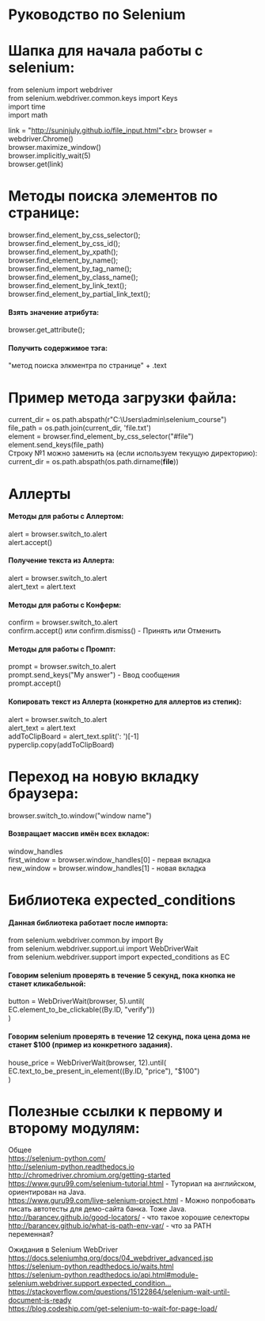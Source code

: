# Руководство по Selenium
# Шапка для начала работы с selenium:
from selenium import webdriver<br>
from selenium.webdriver.common.keys import Keys<br>
import time<br>
import math<br>

link = "http://suninjuly.github.io/file_input.html"<br>
browser = webdriver.Chrome()<br>
browser.maximize_window()<br>
browser.implicitly_wait(5)<br>
browser.get(link)<br>


# Методы поиска элементов по странице:
browser.find_element_by_css_selector();<br>
browser.find_element_by_css_id();<br>
browser.find_element_by_xpath();<br>
browser.find_element_by_name();<br>
browser.find_element_by_tag_name();<br>
browser.find_element_by_class_name();<br>
browser.find_element_by_link_text();<br>
browser.find_element_by_partial_link_text();<br>

<h4>Взять значение атрибута:</h4>
browser.get_attribute();

<h4>Получить содержимое тэга:</h4>
"метод поиска элкментра по странице" + .text


# Пример метода загрузки файла:
current_dir = os.path.abspath(r"C:\Users\admin\selenium_course")<br>
file_path = os.path.join(current_dir, 'file.txt')<br>
element = browser.find_element_by_css_selector("#file")<br>
element.send_keys(file_path)<br>
Строку №1 можно заменить на (если используем текущую директорию): current_dir = os.path.abspath(os.path.dirname(__file__))<br>


# Аллерты
<h4>Методы для работы с Аллертом:</h4>
alert = browser.switch_to.alert<br>
alert.accept()

<h4>Получение текста из Аллерта:</h4>
alert = browser.switch_to.alert<br>
alert_text = alert.text

<h4>Методы для работы с Конферм:</h4>
confirm = browser.switch_to.alert<br>
confirm.accept() или confirm.dismiss() - Принять или Отменить

<h4>Методы для работы с Промпт:</h4>
prompt = browser.switch_to.alert<br>
prompt.send_keys("My answer") - Ввод сообщения<br>
prompt.accept()

<h4>Копировать текст из Аллерта (конкретно для аллертов из степик):</h4>
alert = browser.switch_to.alert<br>
alert_text = alert.text<br>
addToClipBoard = alert_text.split(': ')[-1]<br>
pyperclip.copy(addToClipBoard)


# Переход на новую вкладку браузера:
browser.switch_to.window("window name")

<h4>Возвращает массив имён всех вкладок:</h4>
window_handles<br>
first_window = browser.window_handles[0] - первая вкладка<br>
new_window = browser.window_handles[1] - новая вкладка

# Библиотека expected_conditions
<h4>Данная библиотека работает после импорта:</h4>

from selenium.webdriver.common.by import By<br>
from selenium.webdriver.support.ui import WebDriverWait<br>
from selenium.webdriver.support import expected_conditions as EC


<h4>Говорим selenium проверять в течение 5 секунд, пока кнопка не станет кликабельной:</h4>
button = WebDriverWait(browser, 5).until(<br>
    EC.element_to_be_clickable((By.ID, "verify"))<br>
)

<h4>Говорим selenium проверять в течение 12 секунд, пока цена дома не станет $100 (пример из конкретного задания).</h4>
house_price = WebDriverWait(browser, 12).until(<br>
    EC.text_to_be_present_in_element((By.ID, "price"), "$100")<br>
)


# Полезные ссылки к первому и второму модулям:
Общее<br>
https://selenium-python.com/<br>
http://selenium-python.readthedocs.io<br>
http://chromedriver.chromium.org/getting-started﻿<br>
﻿https://www.guru99.com/selenium-tutorial.html - ﻿Туториал на английском, ориентирован на Java.﻿<br>
https://www.guru99.com/live-selenium-project.html - ﻿Можно попробовать писать автотесты для демо-сайта ﻿банка. Тоже Java.<br>
http://barancev.github.io/good-locators/ - что такое хорошие селекторы<br>
http://barancev.github.io/what-is-path-env-var/ - что за PATH переменная?<br>


Ожидания в Selenium WebDriver<br>
https://docs.seleniumhq.org/docs/04_webdriver_advanced.jsp<br>
https://selenium-python.readthedocs.io/waits.html﻿<br>
https://selenium-python.readthedocs.io/api.html#module-selenium.webdriver.support.expected_condition...﻿<br>
https://stackoverflow.com/questions/15122864/selenium-wait-until-document-is-ready<br>
https://blog.codeship.com/get-selenium-to-wait-for-page-load/<br>